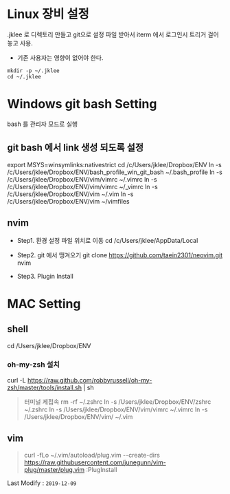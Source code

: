 # Linux 장비 설정
.jklee 로 디렉토리 만들고 git으로 설정 파일 받아서 iterm 에서 로그인시 트리거 걸어놓고 사용.

- 기존 사용자는 영향이 없어야 한다.

```
mkdir -p ~/.jklee
cd ~/.jklee

```

# Windows git bash Setting
bash 를 관리자 모드로 실행
## git bash 에서 link 생성 되도록 설정
export MSYS=winsymlinks:nativestrict
cd /c/Users/jklee/Dropbox/ENV
ln -s /c/Users/jklee/Dropbox/ENV/bash_profile_win_git_bash  ~/.bash_profile
ln -s /c/Users/jklee/Dropbox/ENV/vim/vimrc ~/.vimrc
ln -s /c/Users/jklee/Dropbox/ENV/vim/vimrc ~/_vimrc
ln -s /c/Users/jklee/Dropbox/ENV/vim ~/.vim
ln -s /c/Users/jklee/Dropbox/ENV/vim ~/vimfiles

## nvim
- Step1. 환경 설정 파일 위치로 이동
cd /c/Users/jklee/AppData/Local

- Step2. git 에서 땡겨오기
git clone https://github.com/taein2301/neovim.git nvim

- Step3. Plugin Install

# MAC Setting
## shell
cd /Users/jklee/Dropbox/ENV

### oh-my-zsh 설치
curl -L https://raw.github.com/robbyrussell/oh-my-zsh/master/tools/install.sh | sh
> 터미널 제접속
rm -rf ~/.zshrc
ln -s /Users/jklee/Dropbox/ENV/zshrc ~/.zshrc
ln -s /Users/jklee/Dropbox/ENV/vim/vimrc ~/.vimrc
ln -s /Users/jklee/Dropbox/ENV/vim/ ~/.vim

## vim
> curl -fLo ~/.vim/autoload/plug.vim --create-dirs https://raw.githubusercontent.com/junegunn/vim-plug/master/plug.vim
> :PlugInstall


Last Modify : `2019-12-09`
